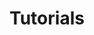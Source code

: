 ---
title: Tutorials
show_read_time: false
show_toc: false
redirect_from: latest/security/tutorials/index
canonical_url: 'https://docs.projectcalico.org/v3.9/security/tutorials/index'
---